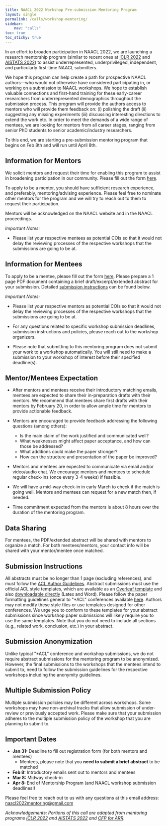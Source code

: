 ```yaml
---
title: NAACL 2022 Workshop Pre-submission Mentoring Program
layout: single
permalink: /calls/workshop-mentoring/
sidebar:
    nav: "calls"
toc: true
toc_sticky: true
---
```


In an effort to broaden participation in NAACL 2022, we are launching a research mentorship program (similar to recent ones at [ICLR 2022](https://blog.iclr.cc/2021/08/10/broadening-our-call-for-participation-to-iclr-2022/) and [AISTATS 2022](http://aistats.org/aistats2022/mentorship.html)) to assist underrepresented, underprivileged, independent, and particularly first-time NAACL submitters.

We hope this program can help create a path for prospective NAACL authors—who would not otherwise have considered participating in, or working on a submission to NAACL workshops. We hope to establish valuable connections and first-hand training for these early-career researchers from underrepresented demographics throughout the submission process. This program will provide the authors access to mentors who will provide them feedback on: (i) polishing the draft (ii) suggesting any missing experiments (iii) discussing interesting directions to extend the work etc. In order to meet the demands of a wide range of mentees, we are looking for mentors from all career stages, ranging from senior PhD students to senior academic/industry researchers.

To this end, we are starting a pre-submission mentoring program that begins on Feb 8th and will run until April 8th.  

## Information for Mentors

We solicit mentors and request their time for enabling this program to assist in broadening participation in our community. Please fill out the form [here](https://forms.office.com/r/Gj1NqhrAgz). 

To apply to be a mentor, you should have sufficient research experience, and preferably, mentoring/advising experience. Please feel free to nominate other mentors for the program and we will try to reach out to them to request their participation. 

Mentors will be acknowledged on the NAACL website and in the NAACL proceedings.

_Important Notes:_

* Please list your respective mentees as potential COIs so that it would not delay the reviewing processes of the respective workshops that the submissions are going to be at.

## Information for Mentees


To apply to be a mentee, please fill out the form [here](https://forms.office.com/r/8T7GrA6dak). Please prepare a 1 page PDF document containing a brief draft/excerpt/extended abstract for your submission. Detailed [submission instructions](#submission-instructions) can be found below.

_Important Notes:_

* Please list your respective mentors as potential COIs so that it would not delay the reviewing processes of the respective workshops that the submissions are going to be at.

* For any questions related to specific workshop submission deadlines, submission instructions and policies, please reach out to the workshop organizers.

* Please note that submitting to this mentoring program does not submit your work to a workshop automatically. You will still need to make a submission to your workshop of interest before their specified deadline(s).

## Mentor/Mentees Expectation

* After mentors and mentees receive their introductory matching emails, mentees are expected to share their in-preparation drafts with their mentors. We recommend that mentees share first drafts with their mentors by February 20, in order to allow ample time for mentors to provide actionable feedback.

* Mentors are encouraged to provide feedback addressing the following questions (among others):
  * Is the main claim of the work justified and communicated well?
  * What weaknesses might affect paper acceptance, and how can those be addressed?
  * What additions could make the paper stronger?
  * How can the structure and presentation of the paper be improved?

* Mentors and mentees are expected to communicate via email and/or video/audio chat. We encourage mentors and mentees to schedule regular check-ins (once every 3-4 weeks) if feasible.

* We will have a mid-way check-in in early March to check if the match is going well. Mentors and mentees can request for a new match then, if needed.

* Time commitment expected from the mentors is about 8 hours over the duration of the mentoring program.

## Data Sharing

For mentees, the PDF/extended abstract will be shared with mentors to organize a match. For both mentees/mentors, your contact info will be shared with your mentor/mentee once matched.

## Submission Instructions

All abstracts must be no longer than 1 page (excluding references), and must follow the [ACL Author Guidelines](https://www.aclweb.org/adminwiki/index.php?title=ACL_Author_Guidelines). Abstract submissions must use the official ACL style templates, which are available as an [Overleaf template](https://www.overleaf.com/read/crtcwgxzjskr) and also [downloadable directly](https://github.com/acl-org/ACLPUB/tree/master/templates) (Latex and Word). Please follow the paper formatting guidelines general to "\*ACL" conferences available [here](https://acl-org.github.io/ACLPUB/formatting.html).
Authors may not modify these style files or use templates designed for other conferences. We urge you to conform to these templates for your abstract submissions since workshop paper submissions will likely require you to use the same templates. Note that you do not need to include all sections (e.g., related work, conclusion, etc.) in your abstract. 

## Submission Anonymization

Unlike typical "\*ACL" conference and workshop submissions, we do not require abstract submissions for the mentoring program to be anonymized. However, the final submissions to the workshops that the mentees intend to submit to, need to follow the submission guidelines for the respective workshops including the anonymity guidelines.

## Multiple Submission Policy

Multiple submission policies may be different across workshops. Some workshops may have non-archival tracks that allow submission of under-review or previously accepted work. Please make sure that your submission adheres to the multiple submission policy of the workshop that you are planning to submit to.

## Important Dates

* **Jan 31:** Deadline to fill out registration form (for both mentors and mentees)
  * Mentees, please note that you **need to submit a brief abstract** to be matched
* **Feb 8:** Introductory emails sent out to mentors and mentees
* **Mar 8:** Midway check-in
* **Apr 8:** End of Mentorship Program (and NAACL workshop submission deadlines!)

Please feel free to reach out to us with any questions at this email address: <naacl2022mentoring@gmail.com> 

_Acknowledgements: Portions of this call are adapted from mentoring programs [ICLR 2022](https://blog.iclr.cc/2021/08/10/broadening-our-call-for-participation-to-iclr-2022/) and [AISTATS 2022](http://aistats.org/aistats2022/mentorship.html) and [CFP for ARR](https://aclrollingreview.org/cfp)._

